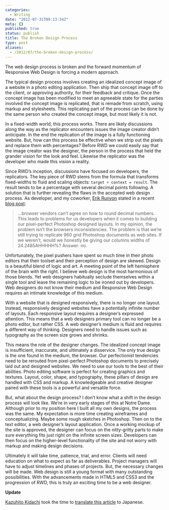 ```yaml
---
categories:
  - Writing
date: "2012-07-31T09:13:34Z"
meta: {}
published: true
status: publish
title: The Broken Design Process
type: post
aliases:
  - /2012/07/the-broken-design-process/
---
```

<p>The web design process is broken and the forward momentum of Responsive Web Design is forcing a modern approach.</p>
<p>The typical design process involves creating an idealized concept image of a website in a photo editing application. Then ship that concept image off to the client, or approving authority, for their feedback and critique. Once the concept image has been modified to meet an agreeable state for the parties involved the concept image is replicated, that is remade from scratch, using markup and stylesheets. This replicating part of the process can be done by the same person who created the concept image, but most likely it is not.</p>
<p>In a fixed-width world, this process works. There are  likely discussions along the way as the replicator encounters issues the image creator didn’t anticipate. In the end the replication of the image is a fully functioning website. But, how can this process be effective when we strip out the pixels and replace them with percentages? Before RWD we could easily say that the image creator was the designer, the person in the process that held the grander vision for the look and feel. Likewise the replicator was the developer who made this vision a reality.</p>
<p>Since RWD’s inception, discussions have focused on developers, the replicators. The key piece of RWD stems from the formula that transforms fixed-widths to fluid and scaling objects: <code class="highlighter-rouge">target ÷ context = result</code>. The result tends to be a percentage with several decimal points following. A solution that is further revealing the flaws in the accepted web design process. As developer, and my coworker, <a href="http://www.twitter.com/erunyon">Erik Runyon</a> stated in a recent <a href="http://weedygarden.net/2012/07/why-i-stopped-using-8-decimal-point-widths-and-you-should-too/">blog post</a>:</p>
<blockquote>
<p>…browser vendors can’t agree on how to round decimal numbers. This leads to problems for us developers when it comes to building our pixel-perfect Photoshop designed layouts. In my opinion, the problem isn’t the browsers inconsistencies. The problem is that we’re still trying to replicate 960 grid Photoshop documents as web sites. If we weren’t, would we honestly be giving our columns widths of 24.2485AHHHHH%? Answer: no.</p>
</blockquote>
<p>Unfortunately, the pixel pushers have spent so much time in their photo editors that their toolset and their perception of design are skewed. Design is a beautiful blend of logic and art. A meeting point of the left hemisphere of the brain with the right. I believe web design is the most harmonious of those blends. Yet web designers habitually seclude themselves within a single tool and leave the remaining logic to be ironed out by developers. Web designers do not know their medium and Responsive Web Design requires an intimate knowledge of this medium.</p>
<p>With a website that is designed responsively, there is no longer one layout. Instead, responsively designed websites have a potentially infinite number of layouts. Each responsive layout requires a designer’s expressed attention. This means that a web designers primary tool can no longer be a photo editor, but rather CSS. A web designer’s medium is fluid and requires a different way of thinking. Designers need to handle issues such as typography as the screen size grows and shrinks.</p>
<p>This means the role of the designer changes. The idealized concept image is insufficient, inaccurate, and ultimately a disservice. The only true design is the one found in the medium, the browser. Our perfectionist tendencies need to be rerouted from pixel-perfect Photoshop documents to precisely laid out and designed websites. We need to use our tools to the best of their abilities. Photo editing software is perfect for creating graphics and textures. Layout, color, shape, and typography, these pillars of design are handled with CSS and markup. A knowledgeable and creative designer paired with these tools is a powerful and versatile force.</p>
<p>But, what about the design process? I don’t know what a shift in the design process will look like. We’re in very early stages of this at Notre Dame. Although prior to my position here I built all my own designs, the process was the same. My expectation is more time creating wireframes and conceptualizing. Maybe some rough sketches in Photoshop. Then on to the text editor, a web designer’s layout application. Once a working mockup of the site is approved, the designer can focus on the nitty-gritty parts to make sure everything fits just right on the infinite screen sizes. Developers can then focus on the higher-level functionality of the site and not worry with markup and making design decisions.</p>
<p>Ultimately it will take time, patience, trial, and error. Clients will need education on what to expect as far as deliverables. Project managers will have to adjust timelines and phases of projects. But, the necessary changes will be made. Web design is still a young format with many outstanding possibilities. With the advancements made in HTML5 and CSS3 and the progression of RWD, this is truly an exciting time to be a web designer.</p>
<p><strong>Update</strong></p>
<p><a href="https://twitter.com/kazuhito">Kazuhito Kidachi</a> took the time to <a href="http://kidachi.kazuhi.to/blog/archives/037559.html">translate this article</a> to Japanese.</p>
